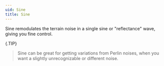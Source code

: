 ```yaml
---
uid: Sine
title: Sine
---
```


Sine remodulates the terrain noise in a single sine or "reflectance" wave, giving you fine control.

{.TIP} 
> Sine can be great for getting variations from Perlin noises, when you want a slightly unrecognizable or different noise.


<!--examples-->
